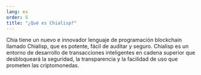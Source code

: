 ```yaml
---
lang: es
order: 5
title: "¿Qué es Chialisp?"
---
```

Chia tiene un nuevo e innovador lenguaje de programación blockchain llamado Chialisp, que es potente, fácil de auditar y seguro. Chialisp es un entorno de desarrollo de transacciones inteligentes en cadena superior que desbloqueará la seguridad, la transparencia y la facilidad de uso que prometen las criptomonedas.
